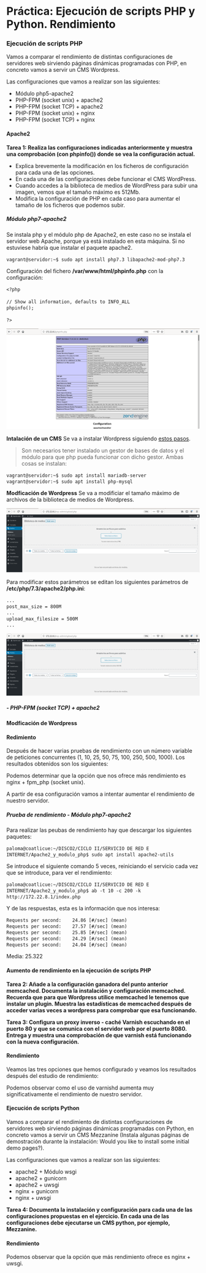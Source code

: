 # Práctica: Ejecución de scripts PHP y Python. Rendimiento

### Ejecución de scripts PHP
Vamos a comparar el rendimiento de distintas configuraciones de servidores web sirviendo páginas dinámicas programadas con PHP, en concreto vamos a servir un CMS Wordpress.

Las configuraciones que vamos a realizar son las siguientes:
- Módulo php5-apache2
- PHP-FPM (socket unix) + apache2
- PHP-FPM (socket TCP) + apache2
- PHP-FPM (socket unix) + nginx
- PHP-FPM (socket TCP) + nginx

#### Apache2
**Tarea 1: Realiza las configuraciones indicadas anteriormente y muestra una comprobación (con phpinfo()) donde se vea la configuración actual.**
- Explica brevemente la modificación en los ficheros de configuración para cada una de las opciones.
- En cada una de las configuraciones debe funcionar el CMS WordPress.
- Cuando accedes a la biblioteca de medios de WordPress para subir una imagen, vemos que el tamaño máximo es 512Mb.
- Modifica la configuración de PHP en cada caso para aumentar el tamaño de los ficheros que podemos subir.

##### Módulo php7-apache2
Se instala php y el módulo php de Apache2, en este caso no se instala el servidor web Apache, porque ya está instalado en esta máquina. Si no estuviese habría que instalar el paquete apache2.
~~~
vagrant@servidor:~$ sudo apt install php7.3 libapache2-mod-php7.3
~~~

Configuración del fichero **/var/www/html/phpinfo.php** con la configuración:
~~~
<?php

// Show all information, defaults to INFO_ALL
phpinfo();

?>
~~~

![primera](images/aimg.png)

**Intalación de un CMS**
Se va a instalar Wordpress siguiendo [estos pasos](https://github.com/PalomaR88/Instalacion_aplicaciones_web/blob/master/Practica-aplicaciones.md#creaci%C3%B3n-de-sitio-wordpress).

> Son necesarios tener instalado un gestor de bases de datos y el módulo para que php pueda funcionar con dicho gestor. Ambas cosas se instalan:
~~~
vagrant@servidor:~$ sudo apt install mariadb-server
vagrant@servidor:~$ sudo apt install php-mysql 
~~~

**Modficación de Wordpress**
Se va a modificiar el tamaño máximo de archivos de la biblioteca de medios de Wordpress.

![antes](images/bimg.png)

Para modificar estos parámetros se editan los siguientes parámetros de **/etc/php/7.3/apache2/php.ini**:
~~~
...
post_max_size = 800M
...
upload_max_filesize = 500M
...
~~~

![despues](images/cimg.png)


##### - PHP-FPM (socket TCP) + apache2


**Modficación de Wordpress**




#### Redimiento
Después de hacer varias pruebas de rendimiento con un número variable de peticiones concurrentes (1, 10, 25, 50, 75, 100, 250, 500, 1000). Los resultados obtenidos son los siguientes:

Podemos determinar que la opción que nos ofrece más rendimiento es nginx + fpm_php (socket unix).

A partir de esa configuración vamos a intentar aumentar el rendimiento de nuestro servidor.

##### Prueba de rendimiento - Módulo php7-apache2
Para realizar las peubas de rendimiento hay que descargar los siguientes paquetes:
~~~
paloma@coatlicue:~/DISCO2/CICLO II/SERVICIO DE RED E INTERNET/Apache2_y_modulo_php$ sudo apt install apache2-utils
~~~

Se introduce el siguiente comando 5 veces, reiniciando el servicio cada vez que se introduce, para ver el rendimiento:
~~~
paloma@coatlicue:~/DISCO2/CICLO II/SERVICIO DE RED E INTERNET/Apache2_y_modulo_php$ ab -t 10 -c 200 -k http://172.22.8.1/index.php
~~~

Y de las respuestas, esta es la información que nos interesa:
~~~
Requests per second:    24.86 [#/sec] (mean)
Requests per second:    27.57 [#/sec] (mean)
Requests per second:    25.85 [#/sec] (mean)
Requests per second:    24.29 [#/sec] (mean)
Requests per second:    24.04 [#/sec] (mean)
~~~

Media: 25.322




#### Aumento de rendimiento en la ejecución de scripts PHP
**Tarea 2: Añade a la configuración ganadora del punto anterior memcached. Documenta la instalación y configuración memcached. Recuerda que para que Wordpress utilice memcached le tenemos que instalar un plugin. Muestra las estadísticas de memcached después de acceder varias veces a wordpress para comprobar que esa funcionando.**

**Tarea 3: Configura un proxy inverso - caché Varnish escuchando en el puerto 80 y que se comunica con el servidor web por el puerto 8080. Entrega y muestra una comprobación de que varnish está funcionando con la nueva configuración.**

#### Rendimiento
Veamos las tres opciones que hemos configurado y veamos los resultados después del estudio de rendimiento:

Podemos observar como el uso de varnishd aumenta muy significativamente el rendimiento de nuestro servidor.

#### Ejecución de scripts Python
Vamos a comparar el rendimiento de distintas configuraciones de servidores web sirviendo páginas dinámicas programadas con Python, en concreto vamos a servir un CMS Mezzanine (Instala algunas páginas de demostración durante la instalación: Would you like to install some initial demo pages?).

Las configuraciones que vamos a realizar son las siguientes:
- apache2 + Módulo wsgi
- apache2 + gunicorn
- apache2 + uwsgi
- nginx + gunicorn
- nginx + uwsgi

**Tarea 4: Documenta la instalación y configuración para cada una de las configuraciones propuestas en el ejercicio. En cada una de las configuraciones debe ejecutarse un CMS python, por ejemplo, Mezzanine.**

#### Rendimiento

Podemos observar que la opción que más rendimiento ofrece es nginx + uwsgi.